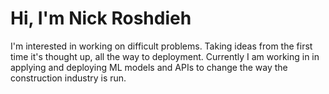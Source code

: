 # Hi, I'm Nick Roshdieh

I'm interested in working on difficult problems. Taking ideas from the first time it's thought up, all the way to deployment. Currently I am working in in applying and deploying ML models and APIs to change the way the construction industry is run.
